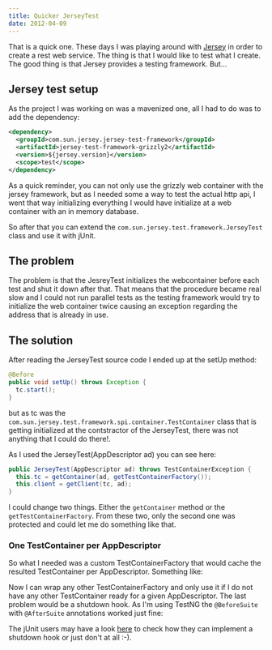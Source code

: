 ```yaml
---
title: Quicker JerseyTest
date: 2012-04-09
---
```


That is a quick one. These days I was playing around with [Jersey][jersey] in order to create a rest web service. The thing is that I would like to test what I create. The good thing is that Jersey provides a testing framework. But...

[jersey]: http://jersey.java.net/

## Jersey test setup

As the project I was working on was a mavenized one, all I had to do was to add the dependency:

```xml
<dependency>
  <groupId>com.sun.jersey.jersey-test-framework</groupId>
  <artifactId>jersey-test-framework-grizzly2</artifactId>
  <version>${jersey.version}</version>
  <scope>test</scope>
</dependency>
```

As a quick reminder, you can not only use the grizzly web container with the jersey framework, but as I needed some a way to test the actual http api, I went that way initializing everything I would have initialize at a web container with an in memory database.

So after that you can extend the `com.sun.jersey.test.framework.JerseyTest` class and use it with jUnit.

## The problem
The problem is that the JesreyTest initializes the webcontainer before each test and shut it down after that. That means that the procedure became real slow and I could not run parallel tests as the testing framework would try to initialize the web container twice causing an exception regarding the address that is already in use.

## The solution
After reading the JerseyTest source code I ended up at the setUp method:

```java
@Before
public void setUp() throws Exception {
  tc.start();
}
```

but as tc was the `com.sun.jersey.test.framework.spi.container.TestContainer` class that is getting initialized at the contstractor of the JerseyTest, there was not anything that I could do there!.

As I used the JerseyTest(AppDescriptor ad) you can see here:

```java
public JerseyTest(AppDescriptor ad) throws TestContainerException {
  this.tc = getContainer(ad, getTestContainerFactory());
  this.client = getClient(tc, ad);
}
```

I could change two things. Either the `getContainer` method or the `getTestContainerFactory`. From these two, only the second one was protected and could let me do something like that.

### One TestContainer per AppDescriptor

So what I needed was a custom TestContainerFactory that would cache the resulted TestContainer per AppDescriptor. Something like:

<script src="https://gist.github.com/valotas/2344641.js?file=OnePerAppDescriptorTestContainerFactory.java"></script>

Now I can wrap any other TestContainerFactory and only use it if I do not have any other TestContainer ready for a given AppDescriptor. The last problem would be a shutdown hook. As I'm using TestNG the `@BeforeSuite` with `@AfterSuite` annotations worked just fine:

<script src="https://gist.github.com/valotas/2344641.js?file=BetterJerseyTest.java"></script>

The jUnit users may have a look [here][junit-before-after-hook] to check how they can implement a shutdown hook or just don't at all :-).

[junit-before-after-hook]: http://stackoverflow.com/questions/82949/before-and-after-suite-execution-hook-in-junit-4-x
